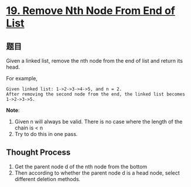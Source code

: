 # [19. Remove Nth Node From End of List](https://leetcode.com/problems/remove-nth-node-from-end-of-list/)

## 题目
Given a linked list, remove the nth node from the end of list and return its head.

For example,
```
Given linked list: 1->2->3->4->5, and n = 2.
After removing the second node from the end, the linked list becomes 1->2->3->5.
```
**Note**:
1. Given n will always be valid. There is no case where the length of the chain is < n
2. Try to do this in one pass.

## Thought Process
1. Get the parent node d of the nth node from the bottom
2. Then according to whether the parent node d is a head node, select different deletion methods.
